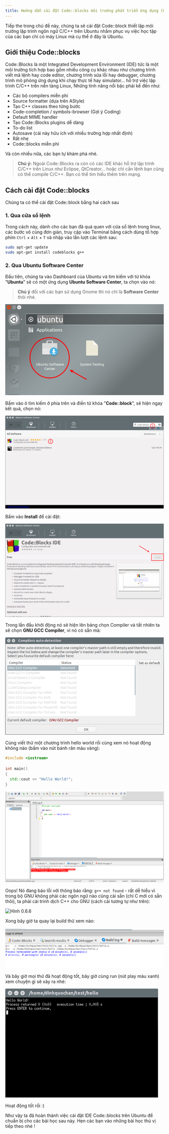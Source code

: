 ```yaml
---
title: Hướng dẫn cài đặt Code::blocks môi trường phát triển ứng dụng (Ubuntu)
---
```


Tiếp the trong chủ đề này, chúng ta sẽ cài đặt Code::block thiết lập môi
trường lập trình ngôn ngữ C/C++ trên Ubuntu nhằm phục vụ việc học tập của các
bạn chỉ  có máy Linux mà cụ thể ở đây là Ubuntu.

## Giới thiệu Code::blocks

Code::Blocks là một Integrated Development Environment (IDE) tức là một môi
trường tích hợp bao gồm nhiều công cụ khác nhau như chương trình viết mã
lệnh hay code editor, chương trình sửa lỗi hay debugger, chương trình mô phỏng
ứng dụng khi chạy thực tế hay simulator... hỗ trợ việc lập trình C/C++ trên
nền tảng Linux, Những tính năng nổi bậc phải kể đến như:

  * Các bộ compilers miễn phí
  * Source formatter (dựa trên AStyle)
  * Tạo C++ classes theo từng bước
  * Code-completion / symbols-browser (Gợi ý Coding)
  * Default MIME handler
  * Tạo Code::Blocks plugins dễ dàng
  * To-do list
  * Autosave (cái này hữu ích với nhiều trường hợp nhất định)
  * Rất nhẹ
  * Code::blocks miễn phí

Và còn nhiều nữa, các bạn tự khám phá nhé.

> **Chú ý:** Ngoài Code::Blocks ra còn có các IDE khác hỗ trợ lập trình C/C++
> trên Linux như Eclipse, QtCreator... hoặc chỉ cần lệnh bạn cũng có thể compile
> C/C++. Bạn có thể tìm hiểu thêm trên mạng.

## Cách cài đặt Code::blocks

Chúng ta có thể cài đặt Code::block bằng hai cách sau

### 1. Qua cửa sổ lệnh

Trong cách này, dành cho các bạn đã quá quen với cửa sổ lệnh trong linux,
các bước vô cùng đơn giản, truy cập vào Terminal bằng cách dùng tổ hợp phím
`Ctrl` + `Alt` + `T` và nhập vào lần lượt các lệnh sau:

```bash
sudo apt-get update
sudo apt-get install codeblocks g++
```

### 2. Qua Ubuntu Software Center

Đầu tiên, chúng ta vào Dashboard của Ubuntu và tìm kiếm với từ khóa
"**Ubuntu**" sẽ có một ứng dụng **Ubuntu Software Center**, ta chọn vào nó:

> **Chú ý** đối  với các bạn sử dụng Gnome thì nó chỉ là **Software Center**
> thôi nhé.

![Hình 0.6.1](./codeblock-001.png)

Bấm vào ô tìm kiếm ở phía trên và điền từ khóa "**Code::block**",
sẽ hiện ngay kết quả, chọn nó:

![Hình 0.6.2](./codeblock-002.png)

Bấm vào **Install** để cài đặt:

![Hình 0.6.3](./codeblock-003.png)

Trong lần đầu khởi động nó sẽ hiện lên bảng chọn Compiler và tất nhiên ta sẽ
chọn **GNU GCC Compiler**, vì nó có sẵn mà:

![Hình 0.6.4](./codeblock-004.png)

Cùng viết thử một chương trình hello world rồi cùng xem nó hoạt động không nào
(bấm vào nút bánh răn màu vàng):

```cpp
#include <iostream>

int main()
{
  std::cout << "Hello World!";
}
```

![Hình 0.6.5](./codeblock-005.png)

Oops! Nó đang báo lỗi với thông báo rằng: `g++ not found` - rất dễ hiểu vì
trong bộ GNU không phải các ngôn ngữ nào cũng cài sẵn (chỉ C mới có sẵn thôi),
ta phải cài trình dịch C++ cho GNU (cách cài tương tự như trên):

![Hình 0.6.6](./codeblocks-006.png)

Xong bây giờ ta quay lại build thử xem nào:

![Hình 0.6.7](./codeblock-007.png)

Và bây giờ mọi thứ đã hoạt động tốt, bây giờ cùng run (nút play màu xanh)
xem chuyện gì sẽ xảy ra nhé:

![Hình 0.6.8](./codeblock-008.png)

Hoạt động tốt rồi :)

Như vậy ta đã hoàn thành việc cài đặt IDE Code::blocks trên Ubuntu để chuẩn bị
cho các bài học sau này.
Hẹn các bạn vào những bài học thú vị tiếp theo nhé !
